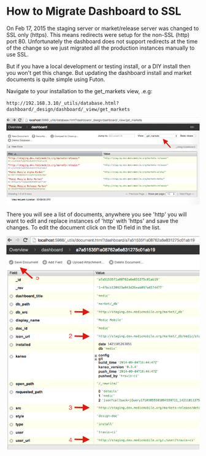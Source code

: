 # How to Migrate Dashboard to SSL

On Feb 17, 2015 the staging server or market/release server was changed to SSL
only (https). This means redirects were setup for the non-SSL (http) port 80.
Unfortunately the dashboard does not support redirects at the time of the
change so we just migrated all the production instances manually to use SSL.

But if you have a local development or testing install, or a DIY install then
you won't get this change.  But updating the dashboard install and market
documents is quite simple using Futon.

Navigate to your installation to the get_markets view, .e.g:

```
http://192.168.3.10/_utils/database.html?dashboard/_design/dashboard/_view/get_markets
```

![Get Markets View](img/get-markets-view.png)

There you will see a list of documents, anywhere you see 'http' you will want to
edit and replace instances of 'http' with 'https' and save the changes.  To edit the document click on the ID field in the list.

![Edit Install Document](img/edit-install-doc.png)

